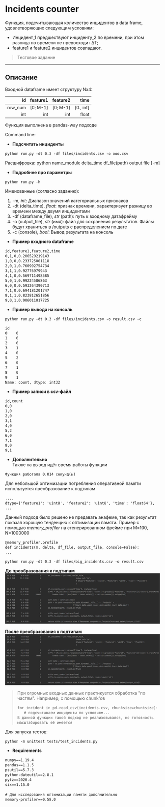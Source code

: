 # Incidents counter
Функция, подсчитывающая количество инцидентов в data frame, удовлетворяющих следующим условиям:
- Инцидент_1 предшествуют инциденту_2 по времени, при этом разница по времени не превосходит ∆T;
- feature1 и feature2 инцидентов совпадают.
> Тестовое задание
---
## Описание
Входной dataframe имеет структуру Nx4:  

id      | feature1 | feature2 |   time    |
-------:|---------:|---------:|----------:|
row_num | [0; M-1] | [0; M-1] | [0., inf] |
int     |   int    |   int    |   float   |



Функция выполнена в pandas-way подходе  

Command line:  
- **Подсчитать инциденты** 
~~~
python run.py -dt 0.3 -df files/incidents.csv -o ooo.csv
~~~
Расшифровка: python name_module delta_time df_file(path) output file [-m]

- **Подробнее про параметры** 
~~~
python run.py -h
~~~
Именованные (согласно заданию):  
1. -m, _int_: Диапазон значений категориальных признаков
2. -dt (delta_time), _float_: признак времени, характеризует разницу во времени между двумя инцидентами
3. -df (dataframe_file), _str_ (path): путь к входному датафрейму
4. -o (output_file), _str_ (имя): файл для сохранения результатов. Файлы будут храниться в /outputs с распределением по дате
5. -c (console), _bool_: Вывод результата на консоль

- **Пример входного dataframe** 
~~~
id,feature1,feature2,time
0,1,0,0.206520219143
1,0,0,0.233725001118
2,0,1,0.760992754734
3,1,1,0.92776979943
4,1,0,0.569711498585
5,0,1,0.99224586863
6,0,0,0.593264390713
7,1,0,0.694181201747
8,1,1,0.823812651856
9,0,1,0.906011017725
~~~

- **Пример вывода на консоль** 
~~~
python run.py -dt 0.3 -df files/incidents.csv -o result.csv -c
~~~
~~~
id
0    0
1    0
2    0
3    1
4    0
5    2
6    0
7    1
8    0
9    1
Name: count, dtype: int32
~~~
- **Пример записи в csv-файл** 
~~~
id,count
0,0
1,0
2,0
3,1
4,0
5,2
6,0
7,1
8,0
9,1
~~~
- **Дополнительно**  
Также на вывод идёт время работы функции
~~~
Функция работала 0.014 секунд(ы)
~~~
Для небольшой оптимизации потребления оперативной памяти используется преобразование к подтипам
~~~
...,
dtype={'feature1': 'uint8', 'feature2': 'uint8', 'time': 'float64'},
...
~~~
Данный подход было решено не предавать анафеме, так как результат показал хорошую тенденцию к оптимизации памяти.
Пример с помощью *memory_profiler* на сгенерированном фрейме при M=100, N=1000000
~~~
@memory_profiler.profile
def incidents(m, delta, df_file, output_file, console=False):
...
~~~
~~~
python run.py -dt 0.3 -df files/big_incidents.csv -o result.csv
~~~
**До преобразования к подтипам** 
![Image alt](https://github.com/Laztrex/incidents_counter/raw/master/pics/before_subtypes.jpg)

**После преобразования к подтипам**  
![Image alt](https://github.com/Laztrex/incidents_counter/raw/master/pics/after_subtypes.jpg)


> При огромных входных данных практикуется обработка "по частям". Например, с помощью chunk'ов
>~~~
>for incident in pd.read_csv(incidents.csv, chunksize=chunksize):
>    # подсчитываем инциденты по условиям...
> В данной функции такой подход не реализовывался, но готовность масштабировать её имеется
>~~~

Для запуска тестов:
~~~
python -m unittest tests/test_incidents.py
~~~

- **Requirements**  
~~~
numpy==1.19.4
pandas==1.1.5
psutil==5.7.3
python-dateutil==2.8.1
pytz==2020.4
six==1.15.0

# Для исследования оптимизации памяти дополнительно
memory-profiler==0.58.0
~~~